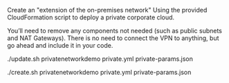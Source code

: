 Create an "extension of the on-premises network"
Using the provided CloudFormation script to deploy a private corporate cloud.

You’ll need to remove any components not needed (such as public subnets and NAT Gateways). There is no need to connect the VPN to anything, but go ahead and include it in your code.


./update.sh privatenetworkdemo private.yml private-params.json

./create.sh privatenetworkdemo private.yml private-params.json
